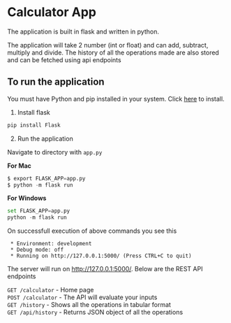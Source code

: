 # Calculator App

The application is built in flask and written in python.

The application will take 2 number (int or float) and can add, subtract, multiply and divide.
The history of all the operations made are also stored and can be fetched using api endpoints 

## To  run the application

You must have Python and pip installed in your system.
Click [here](https://www.python.org/downloads/) to install.

1. Install flask 
```python
pip install Flask
```

2. Run the application

Navigate to directory with `app.py` 

**For Mac**
```python
$ export FLASK_APP=app.py
$ python -m flask run
```

**For Windows**
```python
set FLASK_APP=app.py
python -m flask run
```

On successfull execution of above commands you see this

```
 * Environment: development 
 * Debug mode: off
 * Running on http://127.0.0.1:5000/ (Press CTRL+C to quit)
```

The server will run on <http://127.0.0.1:5000/>. Below are the REST API endpoints  

`GET /calculator`   - Home page  
`POST /calculator`  - The API will evaluate your inputs  
`GET /history`      - Shows all the operations in tabular format  
`GET /api/history`  - Returns JSON object of all the operations   


